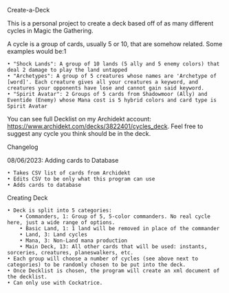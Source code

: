 Create-a-Deck

This is a personal project to create a deck based off of as many different cycles in Magic the Gathering.

A cycle is a group of cards, usually 5 or 10, that are somehow related. Some examples would be:1

    • "Shock Lands": A group of 10 lands (5 ally and 5 enemy colors) that deal 2 damage to play the land untapped
    • "Archetypes": A group of 5 creatures whose names are 'Archetype of [word]'. Each creature gives all your creatures a keyword, and creatures your opponents have lose and cannot gain said keyword.
    • "Spirit Avatar": 2 Groups of 5 cards from Shadowmoor (Ally) and Eventide (Enemy) whose Mana cost is 5 hybrid colors and card type is Spirit Avatar

You can see full Decklist on my Archidekt account: https://www.archidekt.com/decks/3822401/cycles_deck. Feel free to suggest any cycle you think should be in the deck.

Changelog

08/06/2023:
Adding cards to Database
    
    • Takes CSV list of cards from Archidekt
    • Edits CSV to be only what this program can use
    • Adds cards to database 

Creating Deck
    
    • Deck is split into 5 categories: 
        • Commanders, 1: Group of 5, 5-color commanders. No real cycle here, just a wide range of options.
        • Basic Land, 1: 1 land will be removed in place of the commander
        • Land, 3: Land cycles
        • Mana, 3: Non-Land mana production
        • Main Deck, 13: All other cards that will be used: instants, sorceries, creatures, planeswalkers, etc. 
    • Each group will choose a number of cycles (see above next to categories) to be randomly chosen to be put into the deck.
    • Once Decklist is chosen, the program will create an xml document of the decklist. 
    • Can only use with Cockatrice. 
